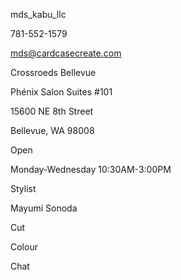 mds_kabu_llc

781-552-1579

mds@cardcasecreate.com

Crossroeds Bellevue 

Phénix Salon Suites #101

15600 NE 8th Street

Bellevue, WA 98008

Open 

Monday-Wednesday 10:30AM-3:00PM

Stylist

Mayumi Sonoda

Cut 

Colour 

Chat
